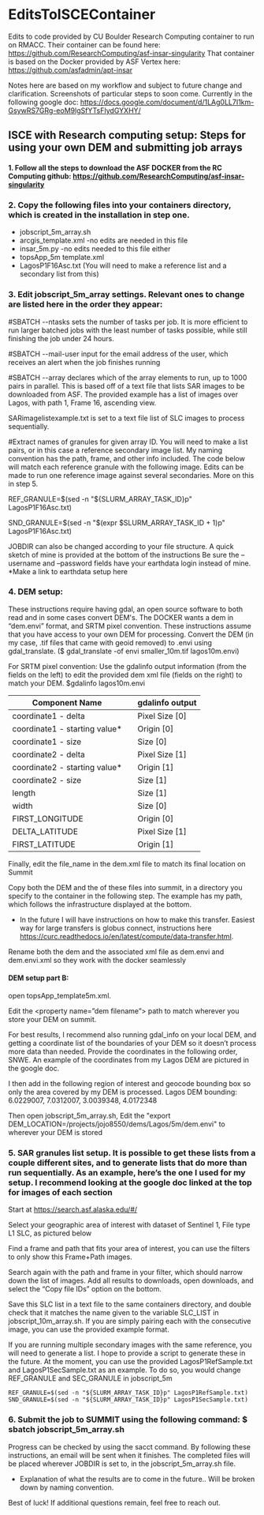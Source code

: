 # EditsToISCEContainer
Edits to code provided by CU Boulder Research Computing container to run on RMACC. Their container can be found here: https://github.com/ResearchComputing/asf-insar-singularity
That container is based on the Docker provided by ASF Vertex here: https://github.com/asfadmin/apt-insar

Notes here are based on my workflow and subject to future change and clarification. Screenshots of particular steps to soon come. Currently in the following google doc: https://docs.google.com/document/d/1LAg0LL7I1km-GsywRS7GRg-eoM9lgSfYTsFIydGYXHY/

## ISCE with Research computing setup: Steps for using your own DEM and submitting job arrays

#### 1. Follow all the steps to download the ASF DOCKER from the RC Computing github: https://github.com/ResearchComputing/asf-insar-singularity

### 2. Copy the following files into your containers directory, which is created in the installation in step one. 
* jobscript_5m_array.sh
* arcgis_template.xml -no edits are needed in this file
* insar_5m.py -no edits needed to this file either
* topsApp_5m template.xml
* LagosP1F16Asc.txt (You will need to make a reference list and a secondary list from this)

### 3. Edit jobscript_5m_array settings. Relevant ones to change are listed here in the order they appear:
 #SBATCH --ntasks sets the number of tasks per job. It is more efficient to run larger batched jobs with the least number of tasks possible, while still finishing the job under 24 hours.
 
#SBATCH --mail-user input for the email address of the user, which receives an alert when the job finishes running

#SBATCH --array declares which of the array elements to run, up to 1000 pairs in parallel. This is based off of a text file that lists SAR images to be downloaded from ASF. The provided example has a list of images over Lagos, with path 1, Frame 16, ascending view. 

SARimagelistexample.txt is set to a text file list of SLC images to process sequentially.

#Extract names of granules for given array ID. You will need to make a list pairs, or in this case a reference secondary image list. My naming convention has the path, frame, and other info included. The code below will match each reference granule with the following image. Edits can be made to run one reference image against several secondaries. More on this in step 5.

REF_GRANULE=$(sed -n "${SLURM_ARRAY_TASK_ID}p" LagosP1F16Asc.txt)

SND_GRANULE=$(sed -n "$(expr $SLURM_ARRAY_TASK_ID + 1)p" LagosP1F16Asc.txt)
	

JOBDIR can also be changed according to your file structure. A quick sketch of mine is provided at the bottom of the instructions 
Be sure the –username and –password fields have your earthdata login instead of mine. *Make a link to earthdata setup here
### 4. DEM setup: 
These instructions require having gdal, an open source software to both read and in some cases convert DEM's. The DOCKER wants a dem in  “dem.envi” format, and SRTM pixel convention. These instructions assume that you have access to your own DEM for processing. Convert the DEM (in my case, .tif files that came with geoid removed) to .envi using gdal_translate.
($ gdal_translate -of envi smaller_10m.tif lagos10m.envi)

For SRTM pixel convention:
Use the gdalinfo output information (from the fields on the left) to edit the provided dem xml file (fields on the right) to match your DEM.
$gdalinfo lagos10m.envi

Component Name | | gdalinfo output
--- | --- | --- |
coordinate1 - delta |  | Pixel Size [0]
coordinate1 - starting value* | | Origin [0]
coordinate1 - size | | Size [0]
coordinate2 - delta | | Pixel Size [1]
coordinate2 - starting value* | | Origin [1]
coordinate2 - size| | Size [1]
length | | Size [1]
width | | Size [0]
FIRST_LONGITUDE | | Origin [0]
DELTA_LATITUDE | | Pixel Size [1]
FIRST_LATITUDE | | Origin [1]

Finally, edit the file_name in the dem.xml file to match its final location on Summit


Copy both the DEM and the of these files into summit, in a directory you specify to the container in the following step. The example has my path, which follows the infrastructure displayed at the bottom. 

* In the future I will have instructions on how to make this transfer. Easiest way for large transfers is globus connect, instructions here https://curc.readthedocs.io/en/latest/compute/data-transfer.html. 

Rename both the dem and the associated xml file as dem.envi and dem.envi.xml so they work with the docker seamlessly

#### DEM setup part B: 
open topsApp_template5m.xml.

Edit the <property name=”dem filename”> path to match wherever you store your DEM on summit. 

For best results, I recommend also running gdal_info on your local DEM, and getting a coordinate list of the boundaries of your DEM so it doesn’t process more data than needed. Provide the coordinates in the following order, SNWE. An example of the coordinates from my Lagos DEM are pictured in the google doc. 

I then add in the following region of interest and geocode bounding box so only the area covered by my DEM is processed. 
Lagos DEM bounding: 6.0229007, 7.0312007, 3.0039348, 4.0172348 

Then open jobscript_5m_array.sh, 
Edit the "export DEM_LOCATION=/projects/jojo8550/dems/Lagos/5m/dem.envi" to wherever your DEM is stored



### 5. SAR granules list setup. It is possible to get these lists from a couple different sites, and to generate lists that do more than run sequentially. As an example, here’s the one I used for my setup. I recommend looking at the google doc linked at the top for images of each section
Start at https://search.asf.alaska.edu/#/ 
	
Select your geographic area of interest with dataset of Sentinel 1, File type L1 SLC, as pictured below
	

Find a frame and path that fits your area of interest, you can use the filters to only show this Frame+Path images. 


Search again with the path and frame in your filter, which should narrow down the list of images. Add all results to downloads, open downloads, and select the “Copy file IDs” option on the bottom. 


Save this SLC list in a text file to the same containers directory, and double check that it matches the name given to the variable SLC_LIST in jobscript_10m_array.sh. If you are simply pairing each with the consecutive image, you can use the provided example format.

If you are running multiple secondary images with the same reference, you will need to generate a list. I hope to provide a script to generate these in the future. At the moment, you can use the provided LagosP1RefSample.txt and LagosP1SecSample.txt as an example. To do so, you would change REF_GRANULE and SEC_GRANULE in jobscript_5m
	
	REF_GRANULE=$(sed -n "${SLURM_ARRAY_TASK_ID}p" LagosP1RefSample.txt)
	SND_GRANULE=$(sed -n "${SLURM_ARRAY_TASK_ID}p" LagosP1SecSample.txt)

### 6. Submit the job to SUMMIT using the following command: $ sbatch jobscript_5m_array.sh
Progress can be checked by using the sacct command. By following these instructions, an email will be sent when it finishes. 
The completed files will be placed wherever JOBDIR is set to, in the jobscript_5m_array.sh file.

* Explanation of what the results are to come in the future.. Will be broken down by naming convention.

Best of luck! If additional questions remain, feel free to reach out.
